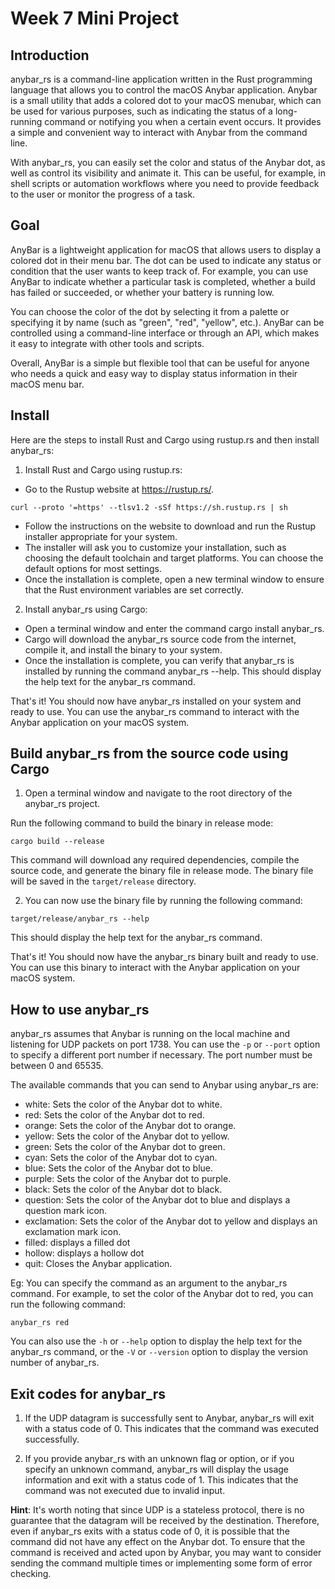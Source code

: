 # Week 7 Mini Project

## Introduction
anybar_rs is a command-line application written in the Rust programming language that allows you to control the macOS Anybar application. Anybar is a small utility that adds a colored dot to your macOS menubar, which can be used for various purposes, such as indicating the status of a long-running command or notifying you when a certain event occurs. It provides a simple and convenient way to interact with Anybar from the command line. 

With anybar_rs, you can easily set the color and status of the Anybar dot, as well as control its visibility and animate it. This can be useful, for example, in shell scripts or automation workflows where you need to provide feedback to the user or monitor the progress of a task.

## Goal
AnyBar is a lightweight application for macOS that allows users to display a colored dot in their menu bar. The dot can be used to indicate any status or condition that the user wants to keep track of. For example, you can use AnyBar to indicate whether a particular task is completed, whether a build has failed or succeeded, or whether your battery is running low.

You can choose the color of the dot by selecting it from a palette or specifying it by name (such as "green", "red", "yellow", etc.). AnyBar can be controlled using a command-line interface or through an API, which makes it easy to integrate with other tools and scripts.

Overall, AnyBar is a simple but flexible tool that can be useful for anyone who needs a quick and easy way to display status information in their macOS menu bar.


## Install
Here are the steps to install Rust and Cargo using rustup.rs and then install anybar_rs:

1. Install Rust and Cargo using rustup.rs:
* Go to the Rustup website at https://rustup.rs/.
```
curl --proto '=https' --tlsv1.2 -sSf https://sh.rustup.rs | sh
```
* Follow the instructions on the website to download and run the Rustup installer appropriate for your system.
* The installer will ask you to customize your installation, such as choosing the default toolchain and target platforms. You can choose the default options for most settings.
* Once the installation is complete, open a new terminal window to ensure that the Rust environment variables are set correctly.

2. Install anybar_rs using Cargo:
* Open a terminal window and enter the command cargo install anybar_rs.
* Cargo will download the anybar_rs source code from the internet, compile it, and install the binary to your system.
* Once the installation is complete, you can verify that anybar_rs is installed by running the command anybar_rs --help. This should display the help text for the anybar_rs command.

That's it! You should now have anybar_rs installed on your system and ready to use. You can use the anybar_rs command to interact with the Anybar application on your macOS system.

## Build anybar_rs from the source code using Cargo
1. Open a terminal window and navigate to the root directory of the anybar_rs project.

Run the following command to build the binary in release mode:
```
cargo build --release
```

This command will download any required dependencies, compile the source code, and generate the binary file in release mode. The binary file will be saved in the `target/release` directory.

2. You can now use the binary file by running the following command:
```
target/release/anybar_rs --help
```

This should display the help text for the anybar_rs command.

That's it! You should now have the anybar_rs binary built and ready to use. You can use this binary to interact with the Anybar application on your macOS system.

## How to use anybar_rs
anybar_rs assumes that Anybar is running on the local machine and listening for UDP packets on port 1738. 
You can use the `-p` or `--port` option to specify a different port number if necessary. The port number must be between 0 and 65535.

The available commands that you can send to Anybar using anybar_rs are:

* white: Sets the color of the Anybar dot to white.
* red: Sets the color of the Anybar dot to red.
* orange: Sets the color of the Anybar dot to orange.
* yellow: Sets the color of the Anybar dot to yellow.
* green: Sets the color of the Anybar dot to green.
* cyan: Sets the color of the Anybar dot to cyan.
* blue: Sets the color of the Anybar dot to blue.
* purple: Sets the color of the Anybar dot to purple.
* black: Sets the color of the Anybar dot to black.
* question: Sets the color of the Anybar dot to blue and displays a question mark icon.
* exclamation: Sets the color of the Anybar dot to yellow and displays an exclamation mark icon.
* filled: displays a filled dot
* hollow: displays a hollow dot
* quit: Closes the Anybar application.

Eg: You can specify the command as an argument to the anybar_rs command. For example, to set the color of the Anybar dot to red, you can run the following command:
```
anybar_rs red
```

You can also use the `-h` or `--help` option to display the help text for the anybar_rs command, or the `-V` or `--version` option to display the version number of anybar_rs.

## Exit codes for anybar_rs
1. If the UDP datagram is successfully sent to Anybar, anybar_rs will exit with a status code of 0. This indicates that the command was executed successfully.

2. If you provide anybar_rs with an unknown flag or option, or if you specify an unknown command, anybar_rs will display the usage information and exit with a status code of 1. This indicates that the command was not executed due to invalid input.

**Hint**: It's worth noting that since UDP is a stateless protocol, there is no guarantee that the datagram will be received by the destination. Therefore, even if anybar_rs exits with a status code of 0, it is possible that the command did not have any effect on the Anybar dot. To ensure that the command is received and acted upon by Anybar, you may want to consider sending the command multiple times or implementing some form of error checking.
